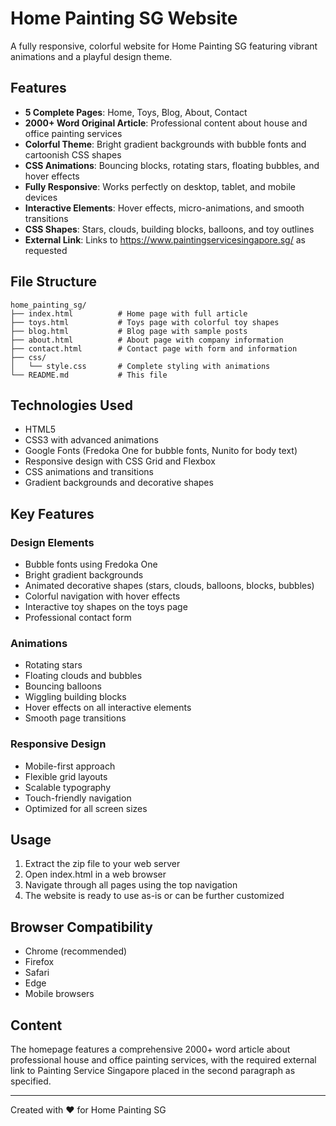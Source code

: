 # Home Painting SG Website

A fully responsive, colorful website for Home Painting SG featuring vibrant animations and a playful design theme.

## Features

- **5 Complete Pages**: Home, Toys, Blog, About, Contact
- **2000+ Word Original Article**: Professional content about house and office painting services
- **Colorful Theme**: Bright gradient backgrounds with bubble fonts and cartoonish CSS shapes
- **CSS Animations**: Bouncing blocks, rotating stars, floating bubbles, and hover effects
- **Fully Responsive**: Works perfectly on desktop, tablet, and mobile devices
- **Interactive Elements**: Hover effects, micro-animations, and smooth transitions
- **CSS Shapes**: Stars, clouds, building blocks, balloons, and toy outlines
- **External Link**: Links to https://www.paintingservicesingapore.sg/ as requested

## File Structure

```
home_painting_sg/
├── index.html          # Home page with full article
├── toys.html           # Toys page with colorful toy shapes
├── blog.html           # Blog page with sample posts
├── about.html          # About page with company information
├── contact.html        # Contact page with form and information
├── css/
│   └── style.css       # Complete styling with animations
└── README.md           # This file
```

## Technologies Used

- HTML5
- CSS3 with advanced animations
- Google Fonts (Fredoka One for bubble fonts, Nunito for body text)
- Responsive design with CSS Grid and Flexbox
- CSS animations and transitions
- Gradient backgrounds and decorative shapes

## Key Features

### Design Elements
- Bubble fonts using Fredoka One
- Bright gradient backgrounds
- Animated decorative shapes (stars, clouds, balloons, blocks, bubbles)
- Colorful navigation with hover effects
- Interactive toy shapes on the toys page
- Professional contact form

### Animations
- Rotating stars
- Floating clouds and bubbles
- Bouncing balloons
- Wiggling building blocks
- Hover effects on all interactive elements
- Smooth page transitions

### Responsive Design
- Mobile-first approach
- Flexible grid layouts
- Scalable typography
- Touch-friendly navigation
- Optimized for all screen sizes

## Usage

1. Extract the zip file to your web server
2. Open index.html in a web browser
3. Navigate through all pages using the top navigation
4. The website is ready to use as-is or can be further customized

## Browser Compatibility

- Chrome (recommended)
- Firefox
- Safari
- Edge
- Mobile browsers

## Content

The homepage features a comprehensive 2000+ word article about professional house and office painting services, with the required external link to Painting Service Singapore placed in the second paragraph as specified.

---

Created with ❤️ for Home Painting SG

